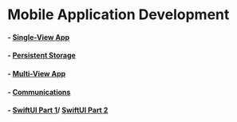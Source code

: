 # Mobile Application Development

#### - [Single-View App](https://youtu.be/d8LtsLtKCm4)

#### - [Persistent Storage]()

#### - [Multi-View App]()

#### - [Communications]()

#### - [SwiftUI Part 1]()/ [SwiftUI Part 2]()

